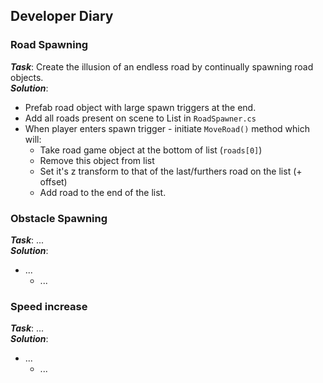 ## Developer Diary 


### Road Spawning
***Task***: Create the illusion of an endless road by continually spawning road objects. <br>
***Solution***: 
* Prefab road object with large spawn triggers at the end.
* Add all roads present on scene to List in `RoadSpawner.cs`
* When player enters spawn trigger - initiate `MoveRoad()` method which will:
  * Take road game object at the bottom of list (`roads[0]`)
  * Remove this object from list
  * Set it's z transform to that of the last/furthers road on the list (+ offset)
  * Add road to the end of the list. 


### Obstacle Spawning
***Task***: ... <br>
***Solution***:
* ...
  * ...


### Speed increase
***Task***: ... <br>
***Solution***:
* ...
  * ...
